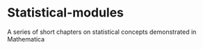 # Statistical-modules
A series of short chapters on statistical concepts demonstrated in Mathematica
